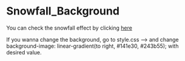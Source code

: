 # Snowfall_Background

You can check the snowfall effect by clicking [here](https://peace0907.me/snowfall_background/)

If you wanna change the background, go to style.css --> and change     background-image: linear-gradient(to right, #141e30, #243b55); with desired value.
